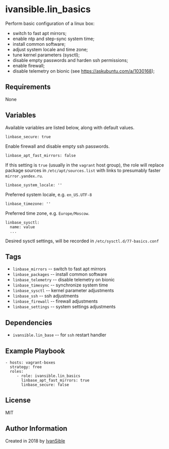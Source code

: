 # ivansible.lin_basics

Perform basic configuration of a linux box:
 - switch to fast apt mirrors;
 - enable ntp and step-sync system time;
 - install common software;
 - adjust system locale and time zone;
 - tune kernel parameters (sysctl);
 - disable empty passwords and harden ssh permissions;
 - enable firewall;
 - disable telemetry on bionic (see https://askubuntu.com/a/1030168);


## Requirements

None


## Variables

Available variables are listed below, along with default values.

    linbase_secure: true

Enable firewall and disable empty ssh passwords.

    linbase_apt_fast_mirrors: false

If this setting is `true` (usually in the `vagrant` host group),
the role will replace package sources in `/etc/apt/sources.list`
with links to presumably faster `mirror.yandex.ru`.

    linbase_system_locale: ''

Preferred system locale, e.g. `en_US.UTF-8`

    linbase_timezone: ''

Preferred time zone, e.g. `Europe/Moscow`.

    linbase_sysctl:
      name: value
      ...

Desired sysctl settings, will be recorded in `/etc/sysctl.d/77-basics.conf`


## Tags

- `linbase_mirrors` -- switch to fast apt mirrors
- `linbase_packages` -- install common software
- `linbase_telemetry` -- disable telemetry on bionic
- `linbase_timesync` -- synchronize system time
- `linbase_sysctl` -- kernel parameter adjustments
- `linbase_ssh` -- ssh adjustments
- `linbase_firewall` -- firewall adjustments
- `linbase_settings` -- system settings adjustments


## Dependencies

- `ivansible.lin_base` -- for `ssh` restart handler


## Example Playbook

    - hosts: vagrant-boxes
      strategy: free
      roles:
         - role: ivansible.lin_basics
           linbase_apt_fast_mirrors: true
           linbase_secure: false


## License

MIT

## Author Information

Created in 2018 by [IvanSible](https://github.com/ivansible)

